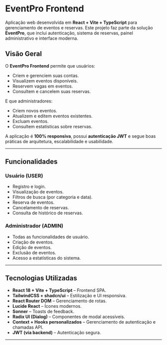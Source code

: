 # EventPro Frontend  

Aplicação web desenvolvida em **React + Vite + TypeScript** para gerenciamento de eventos e reservas. Este projeto faz parte da solução **EventPro**, que inclui autenticação, sistema de reservas, painel administrativo e interface moderna.  

##  Visão Geral  

O **EventPro Frontend** permite que usuários:  
- Criem e gerenciem suas contas.  
- Visualizem eventos disponíveis.  
- Reservem vagas em eventos.  
- Consultem e cancelem suas reservas.  

E que administradores:  
- Criem novos eventos.  
- Atualizem e editem eventos existentes.  
- Excluam eventos.  
- Consultem estatísticas sobre reservas.  

A aplicação é **100% responsiva**, possui **autenticação JWT** e segue boas práticas de arquitetura, escalabilidade e usabilidade.  

---

##  Funcionalidades  

### Usuário (USER)  
- Registro e login.  
- Visualização de eventos.  
- Filtros de busca (por categoria e data).  
- Reserva de eventos.  
- Cancelamento de reservas.  
- Consulta de histórico de reservas.  

### Administrador (ADMIN)  
- Todas as funcionalidades de usuário.  
- Criação de eventos.  
- Edição de eventos.  
- Exclusão de eventos.  
- Acesso a estatísticas do sistema.  

---

##  Tecnologias Utilizadas  

- **React 18 + Vite + TypeScript** – Frontend SPA.  
- **TailwindCSS + shadcn/ui** – Estilização e UI responsiva.  
- **React Router DOM** – Gerenciamento de rotas.  
- **Lucide React** – Ícones modernos.  
- **Sonner** – Toasts de feedback.  
- **Radix UI (Dialog)** – Componentes de modal acessíveis.  
- **Context + Hooks personalizados** – Gerenciamento de autenticação e chamadas API.  
- **JWT (via backend)** – Autenticação segura.  

---